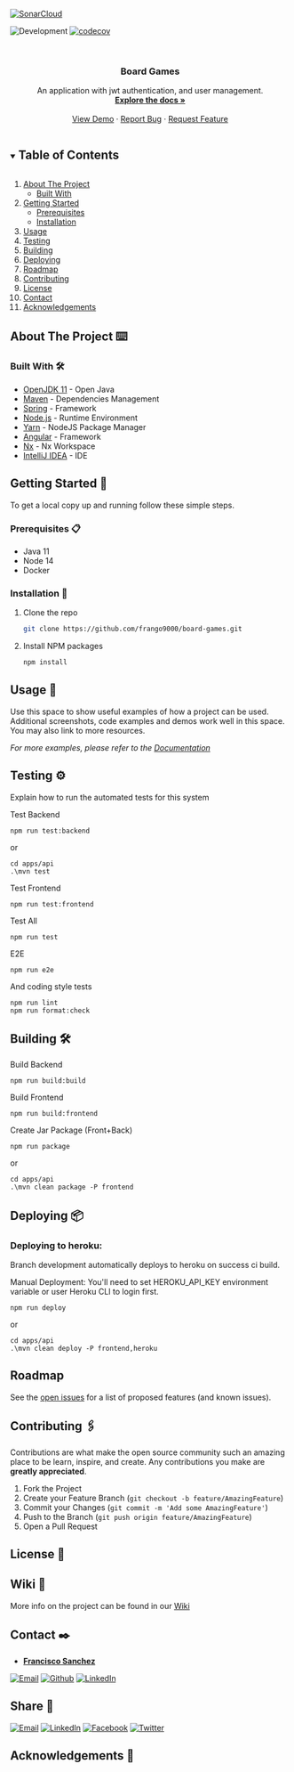 <!-- PROJECT SHIELDS -->

[![SonarCloud](https://sonarcloud.io/images/project_badges/sonarcloud-white.svg)](https://sonarcloud.io/dashboard?id=frango9000_board-games)

![Development](https://github.com/frango9000/board-games/actions/workflows/verify.yml/badge.svg)
[![codecov](https://codecov.io/gh/frango9000/board-games/branch/development/graph/badge.svg?token=5N7AH4BAHQ)](https://codecov.io/gh/frango9000/board-games)

<!-- PROJECT LOGO -->
<br />
<p align="center">
  <a href="https://github.com/frango9000/board-games">

[comment]: <> ( <img src="./images/logo.png" alt="Logo" width="80" height="80">)
</a>

</p>

<h3 align="center">Board Games</h3>

<p align="center">
  An application with jwt authentication, and user management.
  <br />
  <a href="https://github.com/frango9000/board-games"><strong>Explore the docs »</strong></a>
  <br />
  <br />
  <a href="https://boiling-shore-06894.herokuapp.com/app/home">View Demo</a>
  ·
  <a href="https://github.com/frango9000/board-games/issues">Report Bug</a>
  ·
  <a href="https://github.com/frango9000/board-games/issues">Request Feature</a>
</p>

<!-- TABLE OF CONTENTS -->
<details open="open">
  <summary><h2 style="display: inline-block">Table of Contents</h2></summary>
  <ol>
    <li>
      <a href="#about-the-project">About The Project</a>
      <ul>
        <li><a href="#built-with">Built With</a></li>
      </ul>
    </li>
    <li>
      <a href="#getting-started">Getting Started</a>
      <ul>
        <li><a href="#prerequisites">Prerequisites</a></li>
        <li><a href="#installation">Installation</a></li>
      </ul>
    </li>
    <li><a href="#usage">Usage</a></li>
    <li><a href="#testing">Testing</a></li>
    <li><a href="#building">Building</a></li>
    <li><a href="#Deploying">Deploying</a></li>
    <li><a href="#roadmap">Roadmap</a></li>
    <li><a href="#contributing">Contributing</a></li>
    <li><a href="#license">License</a></li>
    <li><a href="#contact">Contact</a></li>
    <li><a href="#acknowledgements">Acknowledgements</a></li>
  </ol>
</details>

<!-- ABOUT THE PROJECT -->

## About The Project ⌨️

### Built With 🛠️

- [OpenJDK 11](https://adoptopenjdk.net/) - Open Java
- [Maven](https://maven.apache.org/) - Dependencies Management
- [Spring](https://spring.io/) - Framework
- [Node.js](http://nodejs.org/) - Runtime Environment
- [Yarn](https://yarnpkg.com/) - NodeJS Package Manager
- [Angular](https://angular.io/) - Framework
- [Nx](https://nx.dev/angular) - Nx Workspace
- [IntelliJ IDEA](https://www.jetbrains.com/idea/) - IDE

<!-- GETTING STARTED -->

## Getting Started 🚀

To get a local copy up and running follow these simple steps.

### Prerequisites 📋

- Java 11
- Node 14
- Docker

### Installation 🔧

1. Clone the repo
   ```sh
   git clone https://github.com/frango9000/board-games.git
   ```
2. Install NPM packages
   ```sh
   npm install
   ```

<!-- USAGE EXAMPLES -->

## Usage 🏹

Use this space to show useful examples of how a project can be used. Additional screenshots, code
examples and demos
work well in this space. You may also link to more resources.

_For more examples, please refer to the [Documentation](https://example.com)_

<!-- TESTING -->

## Testing ⚙️

Explain how to run the automated tests for this system

Test Backend

```
npm run test:backend
```

or

```
cd apps/api
.\mvn test
```

Test Frontend

```
npm run test:frontend
```

Test All

```
npm run test
```

E2E

```
npm run e2e
```

And coding style tests

```
npm run lint
npm run format:check
```

<!-- BUILDING -->

## Building 🛠️

Build Backend

```
npm run build:build
```

Build Frontend

```
npm run build:frontend
```

Create Jar Package (Front+Back)

```
npm run package
```

or

```
cd apps/api
.\mvn clean package -P frontend
```

<!-- DEPLOYING -->

## Deploying 📦

### Deploying to heroku:

Branch development automatically deploys to heroku on success ci build.

Manual Deployment:
You'll need to set HEROKU_API_KEY environment variable or user Heroku CLI to login first.

```
npm run deploy
```

or

```
cd apps/api
.\mvn clean deploy -P frontend,heroku
```

<!-- ROADMAP -->

## Roadmap

See the [open issues](https://github.com/frango9000/board-games/issues) for a list of
proposed features (and
known issues).

<!-- CONTRIBUTING -->

## Contributing 🖇️

Contributions are what make the open source community such an amazing place to be learn, inspire,
and create. Any
contributions you make are **greatly appreciated**.

1. Fork the Project
2. Create your Feature Branch (`git checkout -b feature/AmazingFeature`)
3. Commit your Changes (`git commit -m 'Add some AmazingFeature'`)
4. Push to the Branch (`git push origin feature/AmazingFeature`)
5. Open a Pull Request

<!-- LICENSE -->

## License 📄

## Wiki 📖

More info on the project can be found in
our [Wiki](https://github.com/frango9000/board-games/wiki)

<!-- CONTACT -->

## Contact ✒️

- **[Francisco Sanchez](https://frango9000.github.io/)**

[![Email][email-contact-shield]][email-contact-url]
[![Github][github-contact-shield]][github-contact-url]
[![LinkedIn][linkedin-contact-shield]][linkedin-contact-url]

<!-- SHARE -->

## Share 🔗

[![Email][email-share-shield]][email-share-url]
[![LinkedIn][linkedin-share-shield]][linkedin-share-url]
[![Facebook][facebook-share-shield]][facebook-share-url]
[![Twitter][twitter-share-shield]][twitter-share-url]

<!-- ACKNOWLEDGEMENTS -->

## Acknowledgements 🎁

<!-- MARKDOWN LINKS & IMAGES -->
<!-- https://www.markdownguide.org/basic-syntax/#reference-style-links -->

[linkedin-contact-shield]: https://img.shields.io/badge/-LinkedIn-black?style=for-the-badge&logo=linkedin&colorB=555
[linkedin-contact-url]: https://www.linkedin.com/in/frango9000/
[github-contact-shield]: https://img.shields.io/badge/-Github-black?style=for-the-badge&logo=github&colorB=555
[github-contact-url]: https://github.com/frango9000
[email-contact-shield]: https://img.shields.io/badge/-email-black.svg?style=for-the-badge&colorB=555
[email-contact-url]: mailto:frango9000@gmail.com
[linkedin-share-shield]: https://img.shields.io/badge/Share-Linkedin?style=for-the-badge&logo=linkedin&colorB=555
[linkedin-share-url]: https://www.linkedin.com/shareArticle?mini=true&url=https://github.com/frango9000/board-games
[facebook-share-shield]: https://img.shields.io/badge/Share-Facebook?style=for-the-badge&logo=facebook&colorB=555
[facebook-share-url]: https://www.facebook.com/sharer/sharer.php?u=https://github.com/frango9000/board-games
[twitter-share-shield]: https://img.shields.io/badge/Share-Twitter?style=for-the-badge&logo=twitter&colorB=555
[twitter-share-url]: https://twitter.com/intent/tweet?url=https://github.com/frango9000/board-games&text=Check%20this%20project%20out
[email-share-shield]: https://img.shields.io/badge/-email-black.svg?style=for-the-badge&colorB=555
[email-share-url]: mailto:info@example.com?&subject=&cc=&bcc=&body=Check%20this%20project%20out%20https://github.com/frango9000/board-games
